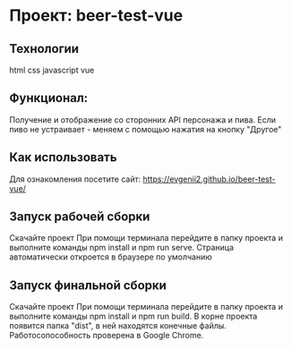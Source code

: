 # Проект: beer-test-vue

## Технологии
html
css
javascript
vue

## Функционал:
Получение и отображение со сторонних API персонажа и пива.
Если пиво не устраивает - меняем с помощью нажатия на кнопку "Другое"

## Как использовать
Для ознакомления посетите сайт: https://evgenii2.github.io/beer-test-vue/

## Запуск рабочей сборки
Скачайте проект
При помощи терминала перейдите в папку проекта и выполните команды npm install и npm run serve.
Страница автоматически откроется в браузере по умолчанию

## Запуск финальной сборки
Скачайте проект
При помощи терминала перейдите в папку проекта и выполните команды npm install и npm run build.
В корне проекта появится папка "dist", в ней находятся конечные файлы.
Работосопособность проверена в Google Chrome.
